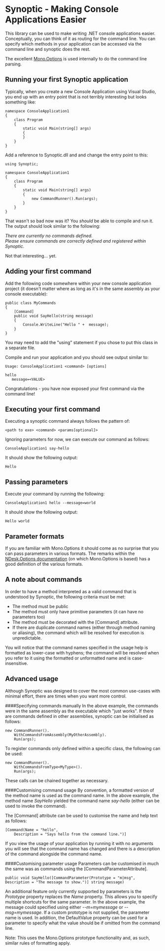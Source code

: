 

Synoptic - Making Console Applications Easier
=============================================

This library can be used to make writing .NET console applications easier. Conceptually, you can think of it as routing for the command line. You can specify which methods in your application can be accessed via the command line and synoptic does the rest.

The excellent [Mono.Options](http://mono-project.com/Main_Page) is used internally to do the command line parsing.

Running your first Synoptic application
---------------------------------------

Typically, when you create a new Console Application using Visual Studio, you end up with an entry point that is not terribly interesting but looks something like:
    
    namespace ConsoleApplication1
    {
        class Program
        {
            static void Main(string[] args)
            {
            }
        }
    }

Add a reference to Synoptic.dll and and change the entry point to this:

    using Synoptic;

    namespace ConsoleApplication1
    {
        class Program
        {
            static void Main(string[] args)
            {
                new CommandRunner().Run(args);
            }
        }
    }

That wasn't so bad now was it? You *should* be able to compile and run it. The output should look similar to the following:

*There are currently no commands defined.  
Please ensure commands are correctly defined and registered within Synoptic.*

Not that interesting... yet.

Adding your first command
-------------------------
Add the following code somewhere within your new console application project (it doesn't matter where as long as it's in the same assembly as your console executable):

    public class MyCommands
    {
        [Command]
        public void SayHello(string message)
        {
            Console.WriteLine("Hello " +  message);
        }
    }

You may need to add the "using" statement if you chose to put this class in a separate file.

Compile and run your application and you should see output similar to:

    Usage: ConsoleApplication1 <command> [options]

    hello
       message=<VALUE>

Congratulations - you have now exposed your first command via the command line!

Executing your first command
----------------------------
Executing a synoptic command always follows the pattern of:  

    <path to exe> <command> <params[optional]>

Ignoring parameters for now, we can execute our command as follows:

    ConsoleApplication1 say-hello

It should show the following output:

    Hello

Passing parameters
------------------
Execute your command by running the following:  
      
    ConsoleApplication1 hello --message=world

It should show the following output:

    Hello world

Parameter formats
-----------------
If you are familiar with Mono.Options it should come as no surprise that you can pass parameters in various formats. The remarks within the [NDesk.Options documentation](http://www.ndesk.org/doc/ndesk-options/NDesk.Options/OptionSet.html#T:NDesk.Options.OptionSet:Docs:Remarks) (on which Mono.Options is based) has a good definition of the various formats.

A note about commands
---------------------
In order to have a method interpreted as a valid command that is understood by Synoptic, the following criteria must be met:

  - The method must be public
  - The method must only have primitive parameters (it can have no parameters too) 
  - The method must be decorated with the [Command] attribute.
  - If there are duplicate command names (either through method naming or aliasing), the command which will be resolved for execution is unpredictable.

You will notice that the command names specified in the usage help is formatted as lower-case with hyphens; the command will be resolved when you refer to it using the formatted or unformatted name and is case-insensitive.

Advanced usage
--------------
Although Synoptic was designed to cover the most common use-cases with minimal effort, there are times when you want more control.

####Specifying commands manually
In the above example, the commands were in the same assembly as the executable which "just works". If there are commands defined  in other assemblies, synoptic can be initialised as follows:

    new CommandRunner().
        WithCommandsFromAssembly(MyOtherAssembly).
        Run(args);

To register commands only defined within a specific class, the following can be used:

    new CommandRunner().
        WithCommandsFromType<MyType>().
        Run(args);

These calls can be chained together as necessary.

####Customising command usage
By convention, a formatted version of the method name is used as the command name. In the above example, the method name *SayHello* yielded the command name *say-hello* (either can be used to invoke the command).

The [Command] attribute can be used to customise the name and help text as follows:

    [Command(Name = "hello", 
        Description = "Says hello from the command line.")]

If you view the usage of your application by running it with no arguments you will see that the command name has changed and there is a description of the command alongside the command name.

####Customising parameter usage
Parameters can be customised in much the same was as commands using the [CommandParameterAttribute].

    public void SayHello([CommandParameter(Prototype = "m|msg", Description = "The message to show.")] string message)

An additional feature only currently supported by parameters is the *Prototype* property replaces the *Name* property. This allows you to specify multiple shortcuts for the same parameter. In the above example, the message could specified using either *--m=mymessage* or *--msg=mymessage*. If a custom prototype is not supplied, the parameter name is used. In addition, the DefaultValue property can be used for a parameter to specify what the value should be if omitted from the command line.

Note: This uses the Mono.Options prototype functionality and, as such, similar rules of formatting apply.
